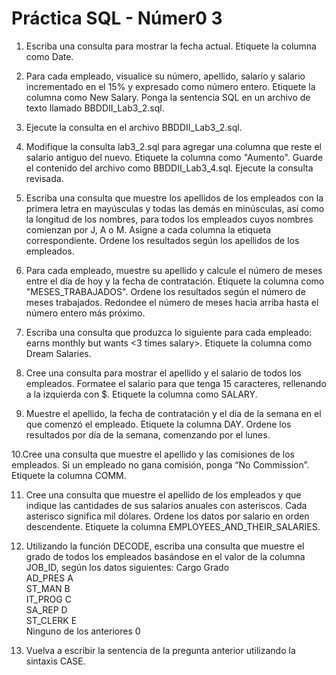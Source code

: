 # Práctica SQL - Númer0 3

1.	Escriba una consulta para mostrar la fecha actual. Etiquete la columna como Date.

2.	Para cada empleado, visualice su número, apellido, salario y salario incrementado en el 15% y expresado como número entero. Etiquete la columna como New Salary. Ponga la sentencia SQL en un archivo de texto llamado BBDDII_Lab3_2.sql.

3.	Ejecute la consulta en el archivo BBDDII_Lab3_2.sql.        

4.	Modifique la consulta lab3_2.sql para agregar una columna que reste el salario antiguo del nuevo. Etiquete la columna como "Aumento". Guarde el contenido del archivo como BBDDII_Lab3_4.sql. Ejecute la consulta revisada.

5. Escriba una consulta que muestre los apellidos de los empleados con la primera letra en mayúsculas y todas las demás en minúsculas, así como la longitud de los nombres, para todos los empleados cuyos nombres comienzan por J, A o M. Asigne a cada columna la etiqueta correspondiente. Ordene los resultados según los apellidos de los empleados.

6. Para cada empleado, muestre su apellido y calcule el número de meses entre el día de hoy y la fecha de contratación. Etiquete la columna como "MESES_TRABAJADOS". Ordene los resultados según el número de meses trabajados. Redondee el número de meses hacia arriba hasta el número entero más próximo.

7.	Escriba una consulta que produzca lo siguiente para cada empleado:	<employee last name> earns <salary> monthly but wants <3 times salary>. Etiquete la columna como Dream Salaries.

8.	Cree una consulta para mostrar el apellido y el salario de todos los empleados. Formatee el salario para que tenga 15 caracteres, rellenando a la izquierda con $. Etiquete la columna como SALARY.

9.	Muestre el apellido, la fecha de contratación y el día de la semana en el que comenzó el empleado. Etiquete la columna DAY. Ordene los resultados por día de la semana, comenzando 	por el lunes.

10.Cree una consulta que muestre el apellido y las comisiones de los empleados. Si un empleado 	no gana comisión, ponga “No Commission”. Etiquete la columna COMM.

11.	Cree una consulta que muestre el apellido de los empleados y que indique las cantidades de sus salarios anuales con asteriscos. Cada asterisco significa mil dólares. Ordene los datos por salario en orden descendente. Etiquete la columna EMPLOYEES_AND_THEIR_SALARIES.

12. Utilizando la función DECODE, escriba una consulta que muestre el grado de todos los empleados basándose en el valor de la columna JOB_ID, según los datos siguientes:
	Cargo						Grado 	
	AD_PRES						A	
	ST_MAN						B	
	IT_PROG						C	
	SA_REP						D	
	ST_CLERK					E	
	Ninguno de los anteriores	0	

13. Vuelva a escribir la sentencia de la pregunta anterior utilizando la sintaxis CASE.
